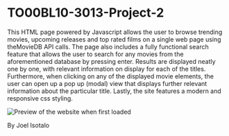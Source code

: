 # TO00BL10-3013-Project-2

This HTML page powered by Javascript allows the user to browse trending movies, upcoming releases and top rated films on a single web page using theMovieDB API calls. The page also includes a fully functional search feature that allows the user to search for any movies from the aforementioned database by pressing enter. Results are displayed neatly one by one, with relevant information on display for each of the titles. Furthermore, when clicking on any of the displayed movie elements, the user can open up a pop up (modal) view that displays further relevant information about the particular title. Lastly, the site features a modern and responsive css styling.


![Preview of the website when first loaded](https://i.imgur.com/8546lpG.png)



By Joel Isotalo
